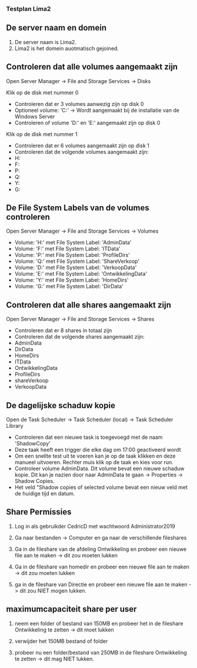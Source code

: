 ### Testplan Lima2

## De server naam en domein

1. De server naam is Lima2.
2. Lima2 is het domein auotmatisch gejoined.

## Controleren dat alle volumes aangemaakt zijn

Open Server Manager -> File and Storage Services -> Disks

Klik op de disk met nummer 0
* Controleren dat er 3 volumes aanwezig zijn op disk 0
* Optioneel volume: 'C:' -> Wordt aangemaakt bij de installatie van de Windows Server
* Controleren of volume 'D:' en 'E:' aangemaakt zijn op disk 0

Klik op de disk met nummer 1
* Controleren dat er 6 volumes aangemaakt zijn op disk 1
* Controleren  dat  de volgende volumes aangemaakt zijn:
* H:
* F:
* P:
* Q:
* Y:
* G:

## De File System Labels van de volumes controleren

Open Server Manager -> File and Storage Services -> Volumes

* Volume: 'H:' met File System Label: 'AdminData'
* Volume: 'F:' met File System Label: 'ITData'
* Volume: 'P:' met File System Label: 'ProfileDirs'
* Volume: 'Q:' met File System Label: 'ShareVerkoop'
* Volume: 'D:' met File System Label: 'VerkoopData'
* Volume: 'E:' met File System Label: 'OntwikkelingData'
* Volume: 'Y:' met File System Label: 'HomeDirs'
* Volume: 'G:' met File System Label: 'DirData'

## Controleren dat alle shares aangemaakt zijn

Open Server Manager -> File and Storage Services -> Shares

* Controleren dat er 8 shares in totaal zijn
* Controleren dat de volgende shares aangemaakt zijn:
* AdminData
* DirData
* HomeDirs
* ITData
* OntwikkelingData
* ProfileDirs
* shareVerkoop
* VerkoopData

## De dagelijske schaduw kopie

Open de Task Scheduler -> Task Scheduler (local) -> Task Scheduler Library

* Controleren dat een nieuwe task is toegevoegd met de naam 'ShadowCopy'
* Deze taak heeft een trigger die elke dag om 17:00 geactiveerd wordt
* Om een snellte test uit te voeren kan je op de taak klikken en deze manueel uitvoeren. Rechter muis klik op de taak en kies voor run.
* Controleer volume AdminData. Dit volume bevat een nieuwe schaduw kopie. Dit kan je nazien door naar AdminData te gaan -> Properties -> Shadow Copies.
* Het veld "Shadow copies of selected volume bevat een nieuw veld met de huidige tijd en datum.

## Share Permissies

1. Log in als gebruikder CedricD met wachtwoord Administrator2019

2. Ga naar bestanden -> Computer en ga naar de verschillende fileshares

3. Ga in de fileshare van de afdeling Ontwikkeling en probeer een nieuwe file aan te maken -> dit zou moeten lukken

4. Ga in de fileshare van homedir en probeer een nieuwe file aan te maken -> dit zou moeten lukken

5. ga in de fileshare van Directie en probeer een nieuwe file aan te maken -> dit zou NIET mogen lukken.


## maximumcapaciteit share per user

1. neem een folder of bestand van 150MB en probeer het in de fileshare Ontwikkeling te zetten -> dit moet lukken

2. verwijder het 150MB bestand of folder

3. probeer nu een folder/bestand van 250MB in de fileshare Ontwikkeling te zetten -> dit mag NIET lukken.




